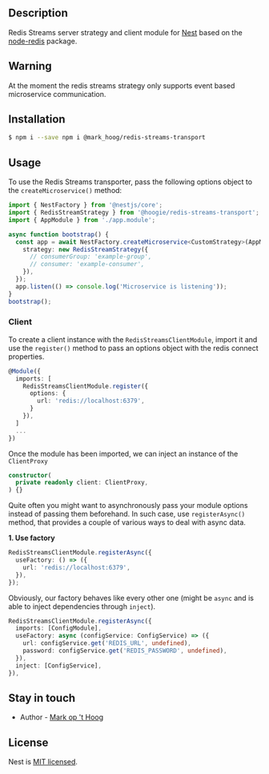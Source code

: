 ## Description

Redis Streams server strategy and client module for [Nest](https://github.com/nestjs/nest) based on the [node-redis](https://github.com/NodeRedis/node-redis) package.

## Warning

At the moment the redis streams strategy only supports event based microservice communication.

## Installation

```bash
$ npm i --save npm i @mark_hoog/redis-streams-transport
```

## Usage

To use the Redis Streams transporter, pass the following options object to the `createMicroservice()` method:

```typescript
import { NestFactory } from '@nestjs/core';
import { RedisStreamStrategy } from '@hoogie/redis-streams-transport';
import { AppModule } from './app.module';

async function bootstrap() {
  const app = await NestFactory.createMicroservice<CustomStrategy>(AppModule, {
    strategy: new RedisStreamStrategy({
      // consumerGroup: 'example-group',
      // consumer: 'example-consumer',
    }),
  });
  app.listen(() => console.log('Microservice is listening'));
}
bootstrap();
```

### Client

To create a client instance with the `RedisStreamsClientModule`, import it and use the `register()` method to pass an options object with the redis connect properties.

```typescript
@Module({
  imports: [
    RedisStreamsClientModule.register({
      options: {
        url: 'redis://localhost:6379',
      }
    }),
  ]
  ...
})
```

Once the module has been imported, we can inject an instance of the `ClientProxy`

```typescript
constructor(
  private readonly client: ClientProxy,
) {}
```

Quite often you might want to asynchronously pass your module options instead of passing them beforehand. In such case, use `registerAsync()` method, that provides a couple of various ways to deal with async data.

**1. Use factory**

```typescript
RedisStreamsClientModule.registerAsync({
  useFactory: () => ({
    url: 'redis://localhost:6379',
  }),
});
```

Obviously, our factory behaves like every other one (might be `async` and is able to inject dependencies through `inject`).

```typescript
RedisStreamsClientModule.registerAsync({
  imports: [ConfigModule],
  useFactory: async (configService: ConfigService) => ({
    url: configService.get('REDIS_URL', undefined),
    password: configService.get('REDIS_PASSWORD', undefined),
  }),
  inject: [ConfigService],
}),
```

## Stay in touch

- Author - [Mark op 't Hoog](https://gitlab.com/hoogie/nestjs-redis-streams-transport)

## License

Nest is [MIT licensed](LICENSE).
